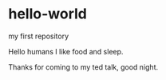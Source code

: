 # hello-world
my first repository

Hello humans
I like food and sleep. 

Thanks for coming to my ted talk, good night.
